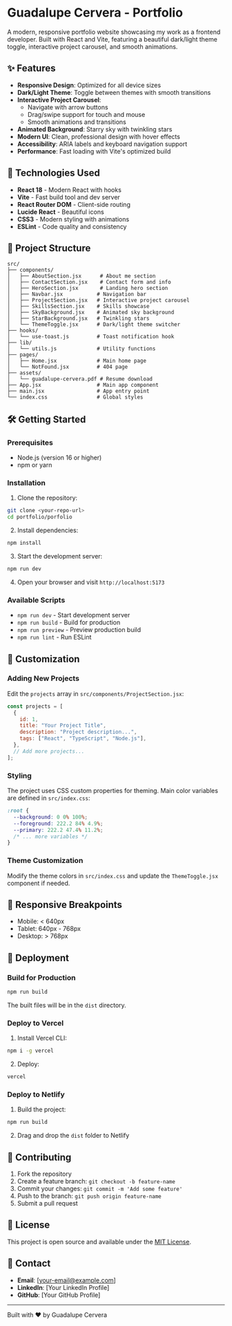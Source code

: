 # Guadalupe Cervera - Portfolio

A modern, responsive portfolio website showcasing my work as a frontend developer. Built with React and Vite, featuring a beautiful dark/light theme toggle, interactive project carousel, and smooth animations.

## ✨ Features

- **Responsive Design**: Optimized for all device sizes
- **Dark/Light Theme**: Toggle between themes with smooth transitions
- **Interactive Project Carousel**: 
  - Navigate with arrow buttons
  - Drag/swipe support for touch and mouse
  - Smooth animations and transitions
- **Animated Background**: Starry sky with twinkling stars
- **Modern UI**: Clean, professional design with hover effects
- **Accessibility**: ARIA labels and keyboard navigation support
- **Performance**: Fast loading with Vite's optimized build

## 🚀 Technologies Used

- **React 18** - Modern React with hooks
- **Vite** - Fast build tool and dev server
- **React Router DOM** - Client-side routing
- **Lucide React** - Beautiful icons
- **CSS3** - Modern styling with animations
- **ESLint** - Code quality and consistency

## 📁 Project Structure

```
src/
├── components/
│   ├── AboutSection.jsx      # About me section
│   ├── ContactSection.jsx    # Contact form and info
│   ├── HeroSection.jsx       # Landing hero section
│   ├── Navbar.jsx           # Navigation bar
│   ├── ProjectSection.jsx   # Interactive project carousel
│   ├── SkillsSection.jsx    # Skills showcase
│   ├── SkyBackground.jsx    # Animated sky background
│   ├── StarBackground.jsx   # Twinkling stars
│   └── ThemeToggle.jsx      # Dark/light theme switcher
├── hooks/
│   └── use-toast.js         # Toast notification hook
├── lib/
│   └── utils.js             # Utility functions
├── pages/
│   ├── Home.jsx             # Main home page
│   └── NotFound.jsx         # 404 page
├── assets/
│   └── guadalupe-cervera.pdf # Resume download
├── App.jsx                  # Main app component
├── main.jsx                 # App entry point
└── index.css                # Global styles
```

## 🛠️ Getting Started

### Prerequisites

- Node.js (version 16 or higher)
- npm or yarn

### Installation

1. Clone the repository:
```bash
git clone <your-repo-url>
cd portfolio/porfolio
```

2. Install dependencies:
```bash
npm install
```

3. Start the development server:
```bash
npm run dev
```

4. Open your browser and visit `http://localhost:5173`

### Available Scripts

- `npm run dev` - Start development server
- `npm run build` - Build for production
- `npm run preview` - Preview production build
- `npm run lint` - Run ESLint

## 🎨 Customization

### Adding New Projects

Edit the `projects` array in `src/components/ProjectSection.jsx`:

```javascript
const projects = [
  {
    id: 1,
    title: "Your Project Title",
    description: "Project description...",
    tags: ["React", "TypeScript", "Node.js"],
  },
  // Add more projects...
];
```

### Styling

The project uses CSS custom properties for theming. Main color variables are defined in `src/index.css`:

```css
:root {
  --background: 0 0% 100%;
  --foreground: 222.2 84% 4.9%;
  --primary: 222.2 47.4% 11.2%;
  /* ... more variables */
}
```

### Theme Customization

Modify the theme colors in `src/index.css` and update the `ThemeToggle.jsx` component if needed.

## 📱 Responsive Breakpoints

- Mobile: < 640px
- Tablet: 640px - 768px
- Desktop: > 768px

## 🚀 Deployment

### Build for Production

```bash
npm run build
```

The built files will be in the `dist` directory.

### Deploy to Vercel

1. Install Vercel CLI:
```bash
npm i -g vercel
```

2. Deploy:
```bash
vercel
```

### Deploy to Netlify

1. Build the project:
```bash
npm run build
```

2. Drag and drop the `dist` folder to Netlify

## 🤝 Contributing

1. Fork the repository
2. Create a feature branch: `git checkout -b feature-name`
3. Commit your changes: `git commit -m 'Add some feature'`
4. Push to the branch: `git push origin feature-name`
5. Submit a pull request

## 📄 License

This project is open source and available under the [MIT License](LICENSE).

## 📧 Contact

- **Email**: [your-email@example.com]
- **LinkedIn**: [Your LinkedIn Profile]
- **GitHub**: [Your GitHub Profile]

---

Built with ❤️ by Guadalupe Cervera